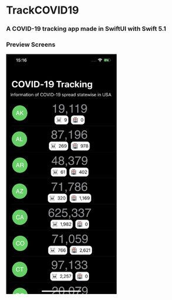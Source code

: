 # TrackCOVID19

### A COVID-19 tracking app made in SwiftUI with Swift 5.1

### Preview Screens

  <img src="./screenshot/preview.png" width="300" height="650">
